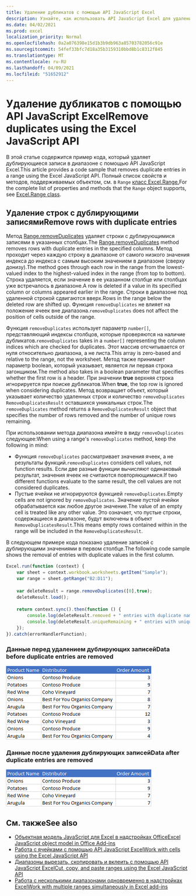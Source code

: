 ```yaml
---
title: Удаление дубликатов с помощью API JavaScript Excel
description: Узнайте, как использовать API JavaScript Excel для удаления дубликатов.
ms.date: 04/02/2021
ms.prod: excel
localization_priority: Normal
ms.openlocfilehash: 0a2a076398e15d1b3b9db963a85703782056c91e
ms.sourcegitcommit: 54fef33bfc7d18a35b3159310bbd8b1c8312f845
ms.translationtype: MT
ms.contentlocale: ru-RU
ms.lasthandoff: 04/09/2021
ms.locfileid: "51652912"
---
```

# <a name="remove-duplicates-using-the-excel-javascript-api"></a><span data-ttu-id="b651f-103">Удаление дубликатов с помощью API JavaScript Excel</span><span class="sxs-lookup"><span data-stu-id="b651f-103">Remove duplicates using the Excel JavaScript API</span></span>

<span data-ttu-id="b651f-104">В этой статье содержится пример кода, который удаляет дублирующиеся записи в диапазоне с помощью API JavaScript Excel.</span><span class="sxs-lookup"><span data-stu-id="b651f-104">This article provides a code sample that removes duplicate entries in a range using the Excel JavaScript API.</span></span> <span data-ttu-id="b651f-105">Полный список свойств и методов, поддерживаемых объектом, см. в `Range` [класс Excel.Range.](/javascript/api/excel/excel.range)</span><span class="sxs-lookup"><span data-stu-id="b651f-105">For the complete list of properties and methods that the `Range` object supports, see [Excel.Range class](/javascript/api/excel/excel.range).</span></span>

## <a name="remove-rows-with-duplicate-entries"></a><span data-ttu-id="b651f-106">Удаление строк с дублирующими записями</span><span class="sxs-lookup"><span data-stu-id="b651f-106">Remove rows with duplicate entries</span></span>

<span data-ttu-id="b651f-107">Метод [Range.removeDuplicates](/javascript/api/excel/excel.range#removeduplicates-columns--includesheader-) удаляет строки с дублирующимися записями в указанных столбцах.</span><span class="sxs-lookup"><span data-stu-id="b651f-107">The [Range.removeDuplicates](/javascript/api/excel/excel.range#removeduplicates-columns--includesheader-) method removes rows with duplicate entries in the specified columns.</span></span> <span data-ttu-id="b651f-108">Метод проходит через каждую строку в диапазоне от самого низкого значения индекса до индекса с самым высоким значением в диапазоне (сверху донизу).</span><span class="sxs-lookup"><span data-stu-id="b651f-108">The method goes through each row in the range from the lowest-valued index to the highest-valued index in the range (from top to bottom).</span></span> <span data-ttu-id="b651f-109">Строка удаляется, если значение в ее указанном столбце или столбцах уже встречалось в диапазоне.</span><span class="sxs-lookup"><span data-stu-id="b651f-109">A row is deleted if a value in its specified column or columns appeared earlier in the range.</span></span> <span data-ttu-id="b651f-110">Строки в диапазоне под удаленной строкой сдвигаются вверх.</span><span class="sxs-lookup"><span data-stu-id="b651f-110">Rows in the range below the deleted row are shifted up.</span></span> <span data-ttu-id="b651f-111">Функция `removeDuplicates` не влияет на положение ячеек вне диапазона.</span><span class="sxs-lookup"><span data-stu-id="b651f-111">`removeDuplicates` does not affect the position of cells outside of the range.</span></span>

<span data-ttu-id="b651f-112">Функция `removeDuplicates` использует параметр `number[]`, представляющий индексы столбцов, которые проверяются на наличие дубликатов.</span><span class="sxs-lookup"><span data-stu-id="b651f-112">`removeDuplicates` takes in a `number[]` representing the column indices which are checked for duplicates.</span></span> <span data-ttu-id="b651f-113">Этот массив отсчитывается от нуля относительно диапазона, а не листа.</span><span class="sxs-lookup"><span data-stu-id="b651f-113">This array is zero-based and relative to the range, not the worksheet.</span></span> <span data-ttu-id="b651f-114">Метод также принимает параметр boolean, который указывает, является ли первая строка загонщиком.</span><span class="sxs-lookup"><span data-stu-id="b651f-114">The method also takes in a boolean parameter that specifies whether the first row is a header.</span></span> <span data-ttu-id="b651f-115">При значении **true** верхняя строка игнорируется при поиске дубликатов.</span><span class="sxs-lookup"><span data-stu-id="b651f-115">When **true**, the top row is ignored when considering duplicates.</span></span> <span data-ttu-id="b651f-116">Метод возвращает объект, который указывает количество удаленных строк и количество `removeDuplicates` `RemoveDuplicatesResult` оставшихся уникальных строк.</span><span class="sxs-lookup"><span data-stu-id="b651f-116">The `removeDuplicates` method returns a `RemoveDuplicatesResult` object that specifies the number of rows removed and the number of unique rows remaining.</span></span>

<span data-ttu-id="b651f-117">При использовании метода диапазона имейте в виду `removeDuplicates` следующее:</span><span class="sxs-lookup"><span data-stu-id="b651f-117">When using a range's `removeDuplicates` method, keep the following in mind:</span></span>

- <span data-ttu-id="b651f-118">Функция `removeDuplicates` рассматривает значения ячеек, а не результаты функций.</span><span class="sxs-lookup"><span data-stu-id="b651f-118">`removeDuplicates` considers cell values, not function results.</span></span> <span data-ttu-id="b651f-119">Если две разные функции вычисляют одинаковый результат, значения ячеек не считаются повторяющимися.</span><span class="sxs-lookup"><span data-stu-id="b651f-119">If two different functions evaluate to the same result, the cell values are not considered duplicates.</span></span>
- <span data-ttu-id="b651f-120">Пустые ячейки не игнорируются функцией `removeDuplicates`.</span><span class="sxs-lookup"><span data-stu-id="b651f-120">Empty cells are not ignored by `removeDuplicates`.</span></span> <span data-ttu-id="b651f-121">Значение пустой ячейки обрабатывается как любое другое значение.</span><span class="sxs-lookup"><span data-stu-id="b651f-121">The value of an empty cell is treated like any other value.</span></span> <span data-ttu-id="b651f-122">Это означает, что пустые строки, содержащиеся в диапазоне, будут включены в объект `RemoveDuplicatesResult`.</span><span class="sxs-lookup"><span data-stu-id="b651f-122">This means empty rows contained within in the range will be included in the `RemoveDuplicatesResult`.</span></span>

<span data-ttu-id="b651f-123">В следующем примере кода показано удаление записей с дублирующими значениями в первом столбце.</span><span class="sxs-lookup"><span data-stu-id="b651f-123">The following code sample shows the removal of entries with duplicate values in the first column.</span></span>

```js
Excel.run(function (context) {
    var sheet = context.workbook.worksheets.getItem("Sample");
    var range = sheet.getRange("B2:D11");

    var deleteResult = range.removeDuplicates([0],true);
    deleteResult.load();

    return context.sync().then(function () {
        console.log(deleteResult.removed + " entries with duplicate names removed.");
        console.log(deleteResult.uniqueRemaining + " entries with unique names remain in the range.");
    });
}).catch(errorHandlerFunction);
```

### <a name="data-before-duplicate-entries-are-removed"></a><span data-ttu-id="b651f-124">Данные перед удалением дублирующих записей</span><span class="sxs-lookup"><span data-stu-id="b651f-124">Data before duplicate entries are removed</span></span>

![Данные в Excel перед запуском метода удаления дубликатов диапазона](../images/excel-ranges-remove-duplicates-before.png)

### <a name="data-after-duplicate-entries-are-removed"></a><span data-ttu-id="b651f-126">Данные после удаления дублирующих записей</span><span class="sxs-lookup"><span data-stu-id="b651f-126">Data after duplicate entries are removed</span></span>

![Данные в Excel после запуска метода удаления дубликатов диапазона](../images/excel-ranges-remove-duplicates-after.png)

## <a name="see-also"></a><span data-ttu-id="b651f-128">См. также</span><span class="sxs-lookup"><span data-stu-id="b651f-128">See also</span></span>

- [<span data-ttu-id="b651f-129">Объектная модель JavaScript для Excel в надстройках Office</span><span class="sxs-lookup"><span data-stu-id="b651f-129">Excel JavaScript object model in Office Add-ins</span></span>](excel-add-ins-core-concepts.md)
- [<span data-ttu-id="b651f-130">Работа с ячейками с помощью API JavaScript Excel</span><span class="sxs-lookup"><span data-stu-id="b651f-130">Work with cells using the Excel JavaScript API</span></span>](excel-add-ins-cells.md)
- [<span data-ttu-id="b651f-131">Диапазоны вырезать, скопировать и вклеить с помощью API JavaScript Excel</span><span class="sxs-lookup"><span data-stu-id="b651f-131">Cut, copy, and paste ranges using the Excel JavaScript API</span></span>](excel-add-ins-ranges-cut-copy-paste.md)
- [<span data-ttu-id="b651f-132">Работа с несколькими диапазонами одновременно в надстройках Excel</span><span class="sxs-lookup"><span data-stu-id="b651f-132">Work with multiple ranges simultaneously in Excel add-ins</span></span>](excel-add-ins-multiple-ranges.md)
